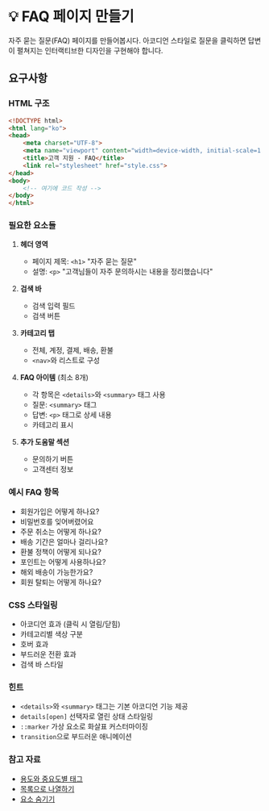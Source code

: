 # 💡 FAQ 페이지 만들기

자주 묻는 질문(FAQ) 페이지를 만들어봅시다. 아코디언 스타일로 질문을 클릭하면 답변이 펼쳐지는 인터랙티브한 디자인을 구현해야 합니다.

## 요구사항

### HTML 구조
```html
<!DOCTYPE html>
<html lang="ko">
<head>
    <meta charset="UTF-8">
    <meta name="viewport" content="width=device-width, initial-scale=1.0">
    <title>고객 지원 - FAQ</title>
    <link rel="stylesheet" href="style.css">
</head>
<body>
    <!-- 여기에 코드 작성 -->
</body>
</html>
```

### 필요한 요소들

1. **헤더 영역**
   - 페이지 제목: `<h1>` "자주 묻는 질문"
   - 설명: `<p>` "고객님들이 자주 문의하시는 내용을 정리했습니다"

2. **검색 바**
   - 검색 입력 필드
   - 검색 버튼

3. **카테고리 탭**
   - 전체, 계정, 결제, 배송, 환불
   - `<nav>`와 리스트로 구성

4. **FAQ 아이템** (최소 8개)
   - 각 항목은 `<details>`와 `<summary>` 태그 사용
   - 질문: `<summary>` 태그
   - 답변: `<p>` 태그로 상세 내용
   - 카테고리 표시

5. **추가 도움말 섹션**
   - 문의하기 버튼
   - 고객센터 정보

### 예시 FAQ 항목
- 회원가입은 어떻게 하나요?
- 비밀번호를 잊어버렸어요
- 주문 취소는 어떻게 하나요?
- 배송 기간은 얼마나 걸리나요?
- 환불 정책이 어떻게 되나요?
- 포인트는 어떻게 사용하나요?
- 해외 배송이 가능한가요?
- 회원 탈퇴는 어떻게 하나요?

### CSS 스타일링
- 아코디언 효과 (클릭 시 열림/닫힘)
- 카테고리별 색상 구분
- 호버 효과
- 부드러운 전환 효과
- 검색 바 스타일

### 힌트
- `<details>`와 `<summary>` 태그는 기본 아코디언 기능 제공
- `details[open]` 선택자로 열린 상태 스타일링
- `::marker` 가상 요소로 화살표 커스터마이징
- `transition`으로 부드러운 애니메이션

### 참고 자료
- [용도와 중요도별 태그](https://www.yalco.kr/@html-css/1-2)
- [목록으로 나열하기](https://www.yalco.kr/@html-css/1-4)
- [요소 숨기기](https://www.yalco.kr/@html-css/2-10)